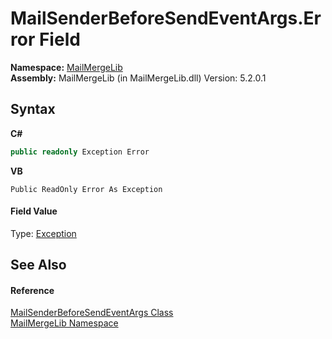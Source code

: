 # MailSenderBeforeSendEventArgs.Error Field
 

**Namespace:**&nbsp;<a href="31c6ebbe-d683-7561-7308-5a5ee1f76bf5">MailMergeLib</a><br />**Assembly:**&nbsp;MailMergeLib (in MailMergeLib.dll) Version: 5.2.0.1

## Syntax

**C#**<br />
``` C#
public readonly Exception Error
```

**VB**<br />
``` VB
Public ReadOnly Error As Exception
```


#### Field Value
Type: <a href="http://msdn2.microsoft.com/en-us/library/c18k6c59" target="_blank">Exception</a>

## See Also


#### Reference
<a href="b1096603-5254-d74a-8cae-f6428515bfa8">MailSenderBeforeSendEventArgs Class</a><br /><a href="31c6ebbe-d683-7561-7308-5a5ee1f76bf5">MailMergeLib Namespace</a><br />